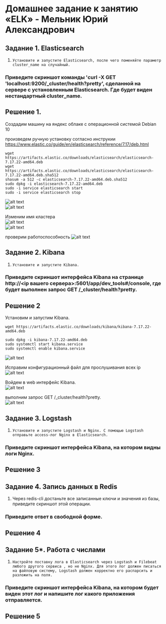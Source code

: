 # Домашнее задание к занятию «ELK» - Мельник Юрий Александрович




## Задание 1. Elasticsearch
 

1. `Установите и запустите Elasticsearch, после чего поменяйте параметр cluster_name на случайный.`

### Приведите скриншот команды 'curl -X GET 'localhost:9200/_cluster/health?pretty', сделанной на сервере с установленным Elasticsearch. Где будет виден нестандартный cluster_name.

## Решение 1.  
Создадим машину на яндекс облаке с операционной системой Debian 10  

произведем ручную установку согласно инструкии https://www.elastic.co/guide/en/elasticsearch/reference/7.17/deb.html

```
wget https://artifacts.elastic.co/downloads/elasticsearch/elasticsearch-7.17.22-amd64.deb
wget https://artifacts.elastic.co/downloads/elasticsearch/elasticsearch-7.17.22-amd64.deb.sha512
shasum -a 512 -c elasticsearch-7.17.22-amd64.deb.sha512 
sudo dpkg -i elasticsearch-7.17.22-amd64.deb
sudo -i service elasticsearch start
sudo -i service elasticsearch stop
```

![alt text](https://github.com/ysatii/my_elk/blob/main/img/image1.jpg)  
![alt text](https://github.com/ysatii/my_elk/blob/main/img/image1_2.jpg)  

Изменим имя кластера  
![alt text](https://github.com/ysatii/my_elk/blob/main/img/image1_3.jpg)  
![alt text](https://github.com/ysatii/my_elk/blob/main/img/image1_4.jpg)  

проверим работоспособность
![alt text](https://github.com/ysatii/my_elk/blob/main/img/image1_5.jpg)  
     

## Задание 2. Kibana
 
1. `Установите и запустите Kibana.`
### Приведите скриншот интерфейса Kibana на странице http://<ip вашего сервера>:5601/app/dev_tools#/console, где будет выполнен запрос GET /_cluster/health?pretty.



## Решение 2
 Установим и запустим Kibana.
```
wget https://artifacts.elastic.co/downloads/kibana/kibana-7.17.22-amd64.deb
 
sudo dpkg -i kibana-7.17.22-amd64.deb
sudo systemctl start kibana.service
sudo systemctl enable kibana.service
```
![alt text](https://github.com/ysatii/my_elk/blob/main/img/image2.jpg)  

Исправим конфигурационный файл для прослушивания всех ip  
![alt text](https://github.com/ysatii/my_elk/blob/main/img/image2_1.jpg)  

Войдем в web интерфейс Kibana.  
![alt text](https://github.com/ysatii/my_elk/blob/main/img/image2_2.jpg)  

выполним запрос GET /_cluster/health?pretty.  
![alt text](https://github.com/ysatii/my_elk/blob/main/img/image2_3.jpg)  

## Задание 3. Logstash

1. `Установите и запустите Logstash и Nginx. С помощью Logstash отправьте access-лог Nginx в Elasticsearch.`

### Приведите скриншот интерфейса Kibana, на котором видны логи Nginx.

## Решение 3


## Задание 4. Запись данных в Redis

1. Через redis-cli достаньте все записанные ключи и значения из базы, приведите скриншот этой операции.

### Приведите ответ в свободной форме.

## Решение 4











## Задание 5*. Работа с числами

1. `Настройте поставку лога в Elasticsearch через Logstash и Filebeat любого другого сервиса , но не Nginx. Для этого лог должен писаться на файловую систему, Logstash должен корректно его распарсить и разложить на поля.`

### Приведите скриншот интерфейса Kibana, на котором будет виден этот лог и напишите лог какого приложения отправляется.

## Решение 5
